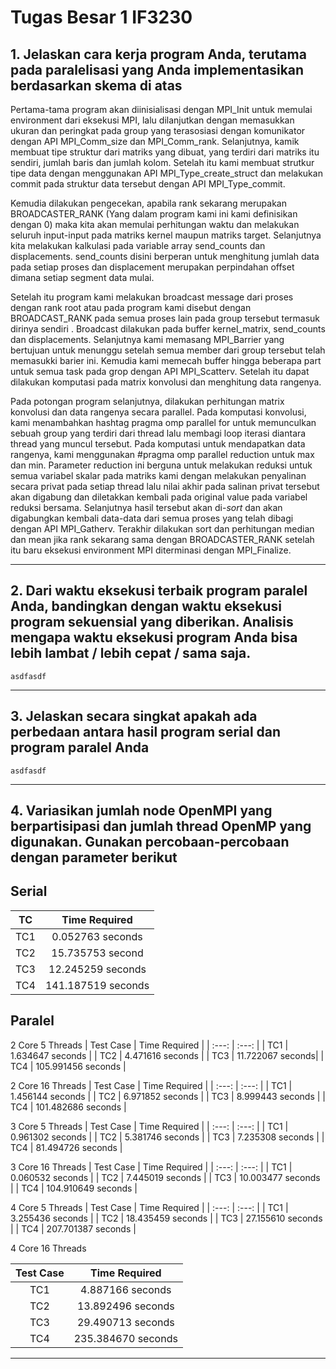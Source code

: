 # **Tugas Besar 1 IF3230**
## 1. **Jelaskan cara kerja program Anda, terutama pada paralelisasi yang Anda implementasikan berdasarkan skema di atas**

Pertama-tama program akan diinisialisasi dengan MPI_Init untuk memulai environment dari eksekusi MPI, lalu dilanjutkan dengan memasukkan ukuran dan peringkat pada group yang terasosiasi  dengan komunikator dengan API MPI_Comm_size dan MPI_Comm_rank. Selanjutnya, kamik membuat tipe struktur dari matriks yang dibuat, yang terdiri dari matriks itu sendiri, jumlah baris dan jumlah kolom. Setelah itu kami membuat strutkur tipe data dengan menggunakan API MPI_Type_create_struct dan melakukan commit pada struktur data tersebut dengan API MPI_Type_commit.

Kemudia dilakukan pengecekan, apabila rank sekarang merupakan BROADCASTER_RANK (Yang dalam program kami ini kami definisikan dengan 0) maka kita akan memulai perhitungan waktu dan melakukan seluruh input-input pada matriks kernel maupun matriks target. Selanjutnya kita melakukan kalkulasi pada variable array send_counts dan displacements. send_counts disini berperan untuk menghitung jumlah data pada setiap proses dan displacement merupakan perpindahan offset dimana setiap segment data mulai. 

Setelah itu program kami melakukan broadcast message dari proses dengan rank root atau pada program kami disebut dengan BROADCAST_RANK pada semua proses lain pada group tersebut termasuk dirinya sendiri . Broadcast dilakukan pada buffer kernel_matrix, send_counts dan displacements. Selanjutnya kami memasang MPI_Barrier yang bertujuan untuk menunggu setelah semua member dari group tersebut telah memasukki barier ini. Kemudia kami memecah buffer hingga beberapa part untuk semua task pada grop dengan API MPI_Scatterv. Setelah itu dapat dilakukan komputasi pada matrix konvolusi dan menghitung data rangenya.

Pada potongan program selanjutnya, dilakukan perhitungan matrix konvolusi dan data rangenya secara parallel. Pada komputasi konvolusi, kami menambahkan hashtag pragma omp parallel for untuk memunculkan sebuah group yang terdiri dari thread lalu membagi loop iterasi diantara thread yang muncul tersebut. Pada komputasi untuk mendapatkan data rangenya, kami menggunakan   #pragma omp parallel reduction untuk max dan min. Parameter reduction ini berguna untuk melakukan reduksi untuk semua variabel skalar pada matriks kami dengan melakukan penyalinan secara privat pada setiap thread lalu nilai akhir pada salinan privat tersebut akan digabung dan diletakkan kembali pada original value pada variabel reduksi bersama. Selanjutnya hasil tersebut akan di-*sort* dan akan digabungkan kembali data-data dari semua proses yang telah dibagi dengan API MPI_Gatherv. Terakhir dilakukan sort dan perhitungan median dan mean jika rank sekarang sama dengan BROADCASTER_RANK setelah itu baru eksekusi environment MPI diterminasi dengan MPI_Finalize.   

------------------------------------------
## 2. **Dari waktu eksekusi terbaik program paralel Anda, bandingkan dengan waktu eksekusi program sekuensial yang diberikan. Analisis mengapa waktu eksekusi program Anda bisa lebih lambat / lebih cepat / sama saja.**

```
asdfasdf
```
------------------------------------------
## 3. **Jelaskan secara singkat apakah ada perbedaan antara hasil program serial dan program paralel Anda**

```
asdfasdf
```
------------------------------------------
## 4. **Variasikan jumlah node OpenMPI yang berpartisipasi dan jumlah thread OpenMP yang digunakan. Gunakan percobaan-percobaan dengan parameter berikut**


## Serial 
| TC | Time Required |
| :---: | :---: | 
| TC1 | 0.052763 seconds |
| TC2 | 15.735753 second |
| TC3 | 12.245259 seconds |
| TC4 | 141.187519 seconds |

## Paralel 

2 Core 5 Threads
| Test Case | Time Required |
| :---: | :---: | 
| TC1 | 1.634647 seconds |
| TC2 | 4.471616 seconds |
| TC3 | 11.722067 seconds|
| TC4 | 105.991456 seconds |

2 Core 16 Threads 
| Test Case | Time Required |
| :---: | :---: | 
| TC1 | 1.456144 seconds |
| TC2 | 6.971852 seconds |
| TC3 | 8.999443 seconds |
| TC4 | 101.482686 seconds |

3 Core 5 Threads
| Test Case | Time Required |
| :---: | :---: | 
| TC1 | 0.961302 seconds |
| TC2 | 5.381746 seconds |
| TC3 | 7.235308 seconds |
| TC4 | 81.494726 seconds |

3 Core 16 Threads
| Test Case | Time Required |
| :---: | :---: | 
| TC1 | 0.060532 seconds |
| TC2 | 7.445019 seconds |
| TC3 | 10.003477 seconds |
| TC4 | 104.910649 seconds |

4 Core 5 Threads
| Test Case | Time Required |
| :---: | :---: | 
| TC1 | 3.255436 seconds |
| TC2 | 18.435459 seconds |
| TC3 | 27.155610 seconds |
| TC4 | 207.701387 seconds |

4 Core 16 Threads

| Test Case | Time Required |
| :---: | :---: | 
| TC1 | 4.887166 seconds|
| TC2 | 13.892496 seconds |
| TC3 | 29.490713 seconds |
| TC4 | 235.384670 seconds |
------------------------------------------
